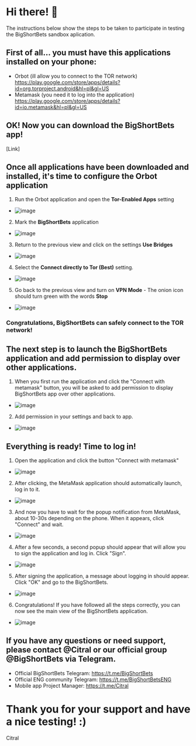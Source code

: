 #  Hi there! 👋
The instructions below show the steps to be taken to participate in testing the BigShortBets sandbox aplication. 

##  First of all... you must have this applications installed on your phone: 
- Orbot (ill allow you to connect to the TOR network)
https://play.google.com/store/apps/details?id=org.torproject.android&hl=pl&gl=US
- Metamask (you need it to log into the application) https://play.google.com/store/apps/details?id=io.metamask&hl=pl&gl=US

##  OK! Now you can download the BigShortBets app!

[Link] 

## Once all applications have been downloaded and installed, it's time to configure the Orbot application

1. Run the Orbot application and open the **Tor-Enabled Apps** setting
- ![image](https://user-images.githubusercontent.com/90868153/133892944-966c5a71-2881-48af-9054-12a82267e402.png)
2. Mark the **BigShortBets** application
- ![image](https://user-images.githubusercontent.com/90868153/133893031-1e284b77-a234-42af-ade8-ff8bd52236c0.png)
3. Return to the previous view and click on the settings **Use Bridges**
- ![image](https://user-images.githubusercontent.com/90868153/133893145-4ac56b7e-9419-4348-afad-0128fd3acd73.png)
4. Select the **Connect directly to Tor (Best)** setting.
- ![image](https://user-images.githubusercontent.com/90868153/133893250-c8b247a5-44cb-4042-93e3-5351f839e5b2.png)
5. Go back to the previous view and turn on **VPN Mode** - The onion icon should turn green with the words **Stop**
- ![image](https://user-images.githubusercontent.com/90868153/133893321-9f01dc11-75ad-4f89-ad00-79baf8897710.png)

### Congratulations, BigShortBets can safely connect to the TOR network! 

## The next step is to launch the BigShortBets application and add permission to display over other applications. 
1. When you first run the application and click the "Connect with metamask" button, you will be asked to add permission to display BigShortBets app over other applications.
- ![image](https://user-images.githubusercontent.com/90868153/133944394-e27c27d3-2535-46f5-a277-82bb7e0747fd.png)
2. Add permission in your settings and back to app. 
- ![image](https://user-images.githubusercontent.com/90868153/133944459-060da2d5-ad1e-44ac-9c5e-3fcb4629afb5.png)

## Everything is ready! Time to log in!
1. Open the application and click the button "Connect with metamask"
- ![image](https://user-images.githubusercontent.com/90868153/133944394-e27c27d3-2535-46f5-a277-82bb7e0747fd.png)
2. After clicking, the MetaMask application should automatically launch, log in to it.
- ![image](https://user-images.githubusercontent.com/90868153/133944595-61ca2d1e-1a3e-41a1-8b4f-ca9d0cf61483.png)
3. And now you have to wait for the popup notification from MetaMask, about 10-30s depending on the phone. When it appears, click "Connect" and wait.
- ![image](https://user-images.githubusercontent.com/90868153/133944686-098cae3f-ae99-4b26-883d-0a5b02f85776.png)
4. After a few seconds, a second popup should appear that will allow you to sign the application and log in. Click "Sign".
- ![image](https://user-images.githubusercontent.com/90868153/133944736-b1093645-db12-43a8-adf9-9fb8e14e4af9.png)
5. After signing the application, a message about logging in should appear. Click "OK" and go to the BigShortBets.
- ![image](https://user-images.githubusercontent.com/90868153/133944747-33c92d81-6f9d-49c2-8567-daeb818c3863.png)
6. Congratulations! If you have followed all the steps correctly, you can now see the main view of the BigShortBets application.
- ![image](https://user-images.githubusercontent.com/90868153/133944828-7ce1cb66-9b9b-43ba-81bd-391d9d7b93d3.png) 

## If you have any questions or need support, please contact @Citral or our official group @BigShortBets via Telegram.
- Official BigShortBets Telegram: https://t.me/BigShortBets 
- Official ENG community Telegram: https://t.me/BigShortBetsENG
- Mobile app Project Manager: https://t.me/Citral 

# Thank you for your support and have a nice testing! :)


Citral
